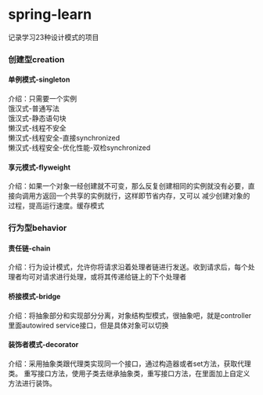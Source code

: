 # spring-learn
记录学习23种设计模式的项目

### 创建型creation
#### 单例模式-singleton
介绍：只需要一个实例  
饿汉式-普通写法  
饿汉式-静态语句块  
懒汉式-线程不安全  
懒汉式-线程安全-直接synchronized  
懒汉式-线程安全-优化性能-双检synchronized

#### 享元模式-flyweight
介绍：如果一个对象一经创建就不可变，那么反复创建相同的实例就没有必要，直接向调用方返回一个共享的实例就行，这样即节省内存，又可以
减少创建对象的过程，提高运行速度。缓存模式

### 行为型behavior
#### 责任链-chain
介绍：行为设计模式，允许你将请求沿着处理者链进行发送。收到请求后，每个处理者均可对请求进行处理，或将其传递给链上的下个处理者

#### 桥接模式-bridge
介绍：将抽象部分和实现部分分离，对象结构型模式，很抽象吧，就是controller里面autowired service接口，但是具体对象可以切换

#### 装饰者模式-decorator
介绍：采用抽象类跟代理类实现同一个接口，通过构造器或者set方法，获取代理类。
重写接口方法，使用子类去继承抽象类，重写接口方法，在里面加上自定义方法进行装饰。

